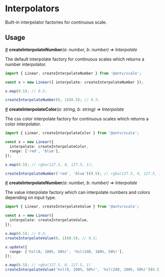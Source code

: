# Interpolators

Built-in interpolator factories for continuous scale.

## Usage

<a name="createInterpolateNumber" href="#createInterpolateNumber">#</a> **createInterpolateNumber**<i>(a: number, b: number) => Interpolate</i>

The default interpolate factory for continuous scales which returns a number interpolator.

```ts
import { Linear, createInterpolateNumber } from '@antv/scale';

const x = new Linear({ interpolate: createInterpolateNumber });

x.map(0.5); // 0.5;

createInterpolateNumber(0, 1)(0.5); // 0.5;
```

<a name="createInterpolateColor" href="#createInterpolateColor">#</a> **createInterpolateColor**<i>(a: string, b: string) => Interpolate</i>

The css color interpolate factory for continuous scales which returns a color interpolator.

```ts
import { Linear, createInterpolateColor } from '@antv/scale';

const x = new Linear({
  interpolate: createInterpolateColor,
  range: ['red', 'blue'],
});

x.map(0.5); // rgba(127.5, 0, 127.5, 1);

createInterpolateNumber('red', 'blue')(0.5); // rgba(127.5, 0, 127.5, 1);
```

<a name="createInterpolateNumber" href="#createInterpolateNumber">#</a> **createInterpolateNumber**<i>(a: number, b: number) => Interpolate</i>

The value interpolate factory which can interpolate numbers and colors depending on input type.

```ts
import { Linear, createInterpolateValue } from '@antv/scale';

const x = new Linear({
  interpolate: createInterpolateValue,
});

x.map(0.5); // 0.5;
createInterpolateValue(0, 1)(0.5); // 0.5;

x.update({
  range: ['hsl(0, 100%, 50%)', 'hsl(240, 100%, 50%)'],
});

x.map(0.5); // rgba(127.5, 0, 127.5, 1)
createInterpolateValue('hsl(0, 100%, 50%)', 'hsl(240, 100%, 50%)')(0.5); // 0.5;
```
